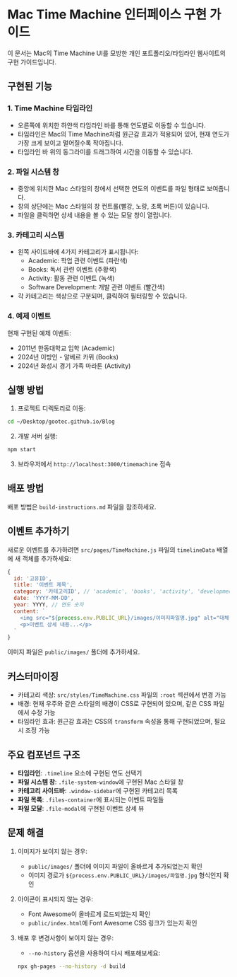 # Mac Time Machine 인터페이스 구현 가이드

이 문서는 Mac의 Time Machine UI를 모방한 개인 포트폴리오/타임라인 웹사이트의 구현 가이드입니다.

## 구현된 기능

### 1. Time Machine 타임라인
- 오른쪽에 위치한 하얀색 타임라인 바를 통해 연도별로 이동할 수 있습니다.
- 타임라인은 Mac의 Time Machine처럼 원근감 효과가 적용되어 있어, 현재 연도가 가장 크게 보이고 멀어질수록 작아집니다.
- 타임라인 바 위의 동그라미를 드래그하여 시간을 이동할 수 있습니다.

### 2. 파일 시스템 창
- 중앙에 위치한 Mac 스타일의 창에서 선택한 연도의 이벤트를 파일 형태로 보여줍니다.
- 창의 상단에는 Mac 스타일의 창 컨트롤(빨강, 노랑, 초록 버튼)이 있습니다.
- 파일을 클릭하면 상세 내용을 볼 수 있는 모달 창이 열립니다.

### 3. 카테고리 시스템
- 왼쪽 사이드바에 4가지 카테고리가 표시됩니다:
  - Academic: 학업 관련 이벤트 (파란색)
  - Books: 독서 관련 이벤트 (주황색)
  - Activity: 활동 관련 이벤트 (녹색)
  - Software Development: 개발 관련 이벤트 (빨간색)
- 각 카테고리는 색상으로 구분되며, 클릭하여 필터링할 수 있습니다.

### 4. 예제 이벤트
현재 구현된 예제 이벤트:
- 2011년 한동대학교 입학 (Academic)
- 2024년 이방인 - 알베르 카뮈 (Books)
- 2024년 화성시 경기 가족 마라톤 (Activity)

## 실행 방법

1. 프로젝트 디렉토리로 이동:
```bash
cd ~/Desktop/gootec.github.io/Blog
```

2. 개발 서버 실행:
```bash
npm start
```

3. 브라우저에서 `http://localhost:3000/timemachine` 접속

## 배포 방법

배포 방법은 `build-instructions.md` 파일을 참조하세요.

## 이벤트 추가하기

새로운 이벤트를 추가하려면 `src/pages/TimeMachine.js` 파일의 `timelineData` 배열에 새 객체를 추가하세요:

```javascript
{
  id: '고유ID',
  title: '이벤트 제목',
  category: '카테고리ID', // 'academic', 'books', 'activity', 'development' 중 하나
  date: 'YYYY-MM-DD',
  year: YYYY, // 연도 숫자
  content: `
    <img src="${process.env.PUBLIC_URL}/images/이미지파일명.jpg" alt="대체텍스트" />
    <p>이벤트 상세 내용...</p>
  `
}
```

이미지 파일은 `public/images/` 폴더에 추가하세요.

## 커스터마이징

- 카테고리 색상: `src/styles/TimeMachine.css` 파일의 `:root` 섹션에서 변경 가능
- 배경: 현재 우주와 같은 스타일의 배경이 CSS로 구현되어 있으며, 같은 CSS 파일에서 수정 가능
- 타임라인 효과: 원근감 효과는 CSS의 `transform` 속성을 통해 구현되었으며, 필요시 조정 가능

## 주요 컴포넌트 구조

- **타임라인**: `.timeline` 요소에 구현된 연도 선택기
- **파일 시스템 창**: `.file-system-window`에 구현된 Mac 스타일 창
- **카테고리 사이드바**: `.window-sidebar`에 구현된 카테고리 목록
- **파일 목록**: `.files-container`에 표시되는 이벤트 파일들
- **파일 모달**: `.file-modal`에 구현된 이벤트 상세 뷰

## 문제 해결

1. 이미지가 보이지 않는 경우:
   - `public/images/` 폴더에 이미지 파일이 올바르게 추가되었는지 확인
   - 이미지 경로가 `${process.env.PUBLIC_URL}/images/파일명.jpg` 형식인지 확인

2. 아이콘이 표시되지 않는 경우:
   - Font Awesome이 올바르게 로드되었는지 확인
   - `public/index.html`에 Font Awesome CSS 링크가 있는지 확인

3. 배포 후 변경사항이 보이지 않는 경우:
   - `--no-history` 옵션을 사용하여 다시 배포해보세요:
   ```bash
   npx gh-pages --no-history -d build
   ```